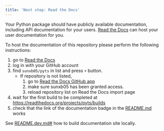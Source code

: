 ```yaml
---
title: 'Next step: Read the Docs'
---
```


Your Python package should have publicly available documentation, including API documentation for your users.
[Read the Docs](https://readthedocs.org) can host your user documentation for you.

To host the documentation of this repository please perform the following instructions:

1. go to [Read the Docs](https://readthedocs.org/dashboard/import/?)
1. log in with your GitHub account
1. find `sunxb05/pyts` in list and press `+` button.
   * If repository is not listed,
      1. go to [Read the Docs GitHub app](https://github.com/settings/connections/applications/fae83c942bc1d89609e2)
      2. make sure sunxb05 has been granted access.
      3. reload repository list on Read the Docs import page
1. wait for the first build to be completed at <https://readthedocs.org/projects/pyts/builds>
1. check that the link of the documentation badge in the [README.md](https://github.com/sunxb05/pyts) works

See [README.dev.md#](https://github.com/sunxb05/pyts/blob/main/README.dev.md#generating-the-api-docs) how to build documentation site locally.
